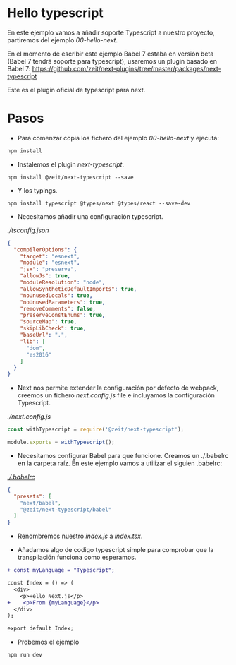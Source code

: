 # Hello typescript

En este ejemplo vamos a añadir soporte Typescript a nuestro proyecto, partiremos del ejemplo _00-hello-next_.

En el momento de escribir este ejemplo Babel 7 estaba en versión beta (Babel 7 tendrá soporte para typescript), usaremos un plugin basado en Babel 7: https://github.com/zeit/next-plugins/tree/master/packages/next-typescript

Este es el plugin oficial de typescript  para next.

# Pasos

- Para comenzar copia los fichero del ejemplo _00-hello-next_ y ejecuta:

```bash
npm install
```

- Instalemos el plugin _next-typescript_.

```
npm install @zeit/next-typescript --save
```

- Y los typings.

```
npm install typescript @types/next @types/react --save-dev
```

- Necesitamos añadir una configuración typescript.

_./tsconfig.json_

```json
{
  "compilerOptions": {
    "target": "esnext",
    "module": "esnext",
    "jsx": "preserve",
    "allowJs": true,
    "moduleResolution": "node",
    "allowSyntheticDefaultImports": true,
    "noUnusedLocals": true,
    "noUnusedParameters": true,
    "removeComments": false,
    "preserveConstEnums": true,
    "sourceMap": true,
    "skipLibCheck": true,
    "baseUrl": ".",
    "lib": [
      "dom",
      "es2016"
    ]
  }
}
```

- Next nos permite extender la configuración por defecto de webpack,
creemos un fichero _next.config.js_ file e incluyamos la configuración Typescript.

_./next.config.js_

```javascript
const withTypescript = require('@zeit/next-typescript');

module.exports = withTypescript();

```

- Necesitamos configurar Babel para que funcione. Creamos un ./.babelrc en la carpeta raíz.  En este ejemplo vamos a utilizar el siguien .babelrc:

_[./.babelrc](./.babelrc)_

```json
{
  "presets": [
    "next/babel",
    "@zeit/next-typescript/babel"
  ]
}

```

- Renombremos nuestro _index.js_ a _index.tsx_.

- Añadamos algo de codigo typescript simple para comprobar que la transpilación funciona como esperamos.

```diff 
+ const myLanguage = "Typescript";

const Index = () => (
  <div>
    <p>Hello Next.js</p>
+    <p>From {myLanguage}</p>
  </div>
);

export default Index;
```

- Probemos el ejemplo

```bash
npm run dev
```



